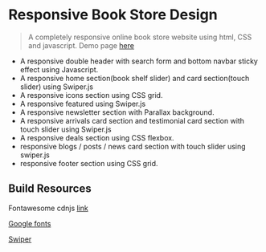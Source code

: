 # Responsive Book Store Design

> A completely responsive online book store website using html, CSS and javascript.
> Demo page [here](/index.html)

- A responsive double header with search form and bottom navbar sticky effect using Javascript.
- A responsive home section(book shelf slider) and card section(touch slider) using Swiper.js
- A responsive icons section using CSS grid.<br />
- A responsive featured using Swiper.js<br />
- A responsive newsletter section with Parallax background.<br />
- A responsive arrivals card section and testimonial card section with touch slider using Swiper.js<br />
- A responsive deals section using CSS flexbox.<br />
- responsive blogs / posts / news card section with touch slider using swiper.js<br />
- responsive footer section using CSS grid.

## Build Resources

Fontawesome cdnjs [link](https://cdnjs.com/libraries/font-awesome/5.15.4)

[Google fonts](https://fonts.google.com/specimen/Poppins?query=poppins)

[Swiper](https://swiperjs.com.get-started)
